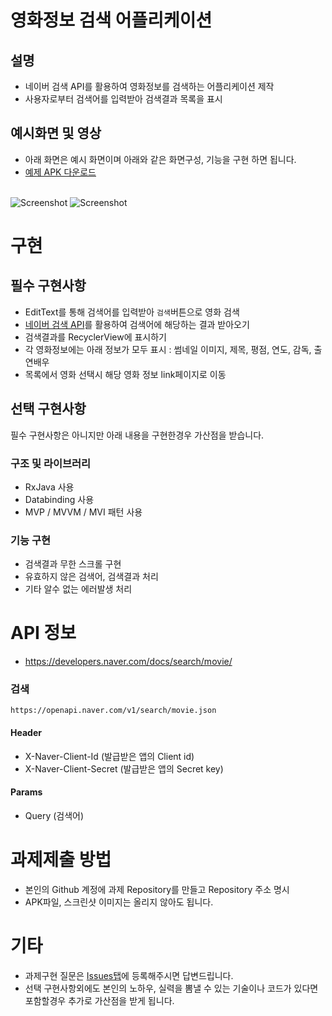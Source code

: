 # 영화정보 검색 어플리케이션
## 설명
- 네이버 검색 API를 활용하여 영화정보를 검색하는 어플리케이션 제작
- 사용자로부터 검색어를 입력받아 검색결과 목록을 표시

## 예시화면 및 영상
- 아래 화면은 예시 화면이며 아래와 같은 화면구성, 기능을 구현 하면 됩니다.
- [예제 APK 다운로드](https://github.com/boostcamp-connect/boostcamp_3_Android/raw/master/app-release.apk)
<br><br>

![Screenshot](https://github.com/boostcamp-connect/boostcamp_3_Android/blob/master/screenshot1.jpg?raw=true)  ![Screenshot](https://github.com/boostcamp-connect/boostcamp_3_Android/blob/master/screenshot2.gif?raw=true)


# 구현
## 필수 구현사항

- EditText를 통해 검색어를 입력받아 `검색`버튼으로 영화 검색
- [네이버 검색 API](https://developers.naver.com/docs/search/movie/)를 활용하여 검색어에 해당하는 결과 받아오기
- 검색결과를 RecyclerView에 표시하기
- 각 영화정보에는 아래 정보가 모두 표시
: 썸네일 이미지, 제목, 평점, 연도, 감독, 출연배우
- 목록에서 영화 선택시 해당 영화 정보 link페이지로 이동
## 선택 구현사항
필수 구현사항은 아니지만 아래 내용을 구현한경우 가산점을 받습니다.
### 구조 및 라이브러리
- RxJava 사용
- Databinding 사용
- MVP / MVVM / MVI 패턴 사용

### 기능 구현
- 검색결과 무한 스크롤 구현
- 유효하지 않은 검색어, 검색결과 처리
- 기타 알수 없는 에러발생 처리

# API 정보
- https://developers.naver.com/docs/search/movie/

### 검색
`https://openapi.naver.com/v1/search/movie.json`
#### Header
- X-Naver-Client-Id (발급받은 앱의 Client id)
- X-Naver-Client-Secret (발급받은 앱의 Secret key)
#### Params
- Query (검색어)


# 과제제출 방법
- 본인의 Github 계정에 과제 Repository를 만들고 Repository 주소 명시
- APK파일, 스크린샷 이미지는 올리지 않아도 됩니다.

# 기타
- 과제구현 질문은 [Issues탭](https://github.com/boostcamp-connect/boostcamp_3_Android/issues)에 등록해주시면 답변드립니다.
- 선택 구현사항외에도 본인의 노하우, 실력을 뽐낼 수 있는 기술이나 코드가 있다면 포함할경우 추가로 가산점을 받게 됩니다.
